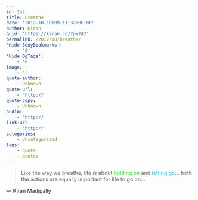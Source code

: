 ```yaml
---
id: 242
title: Breathe
date: '2012-10-10T09:11:32+00:00'
author: Kiran
guid: 'https://kiran.co/?p=242'
permalink: /2012/10/breathe/
'Hide SexyBookmarks':
    - '0'
'Hide OgTags':
    - '0'
image:
    - ''
quote-author:
    - Unknown
quote-url:
    - 'http://'
quote-copy:
    - Unknown
audio:
    - 'http://'
link-url:
    - 'http://'
categories:
    - Uncategorized
tags:
    - quote
    - quotes
---
```


> Like the way we breathe, life is about <span style="color: #00ff00;">holding on</span> and <span style="color: #00ccff;">letting go</span>… both the actions are equally important for life to go on…

— Kiran Madipally